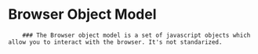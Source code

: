 # Browser Object Model
        
        ### The Browser object model is a set of javascript objects which allow you to interact with the browser. It's not standarized.

